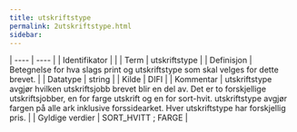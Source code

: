 ```yaml
---
title: utskriftstype
permalink: 2utskriftstype.html
sidebar:
---
```


| ---- | ---- |
| Identifikator |  |
| Term | utskriftstype |
| Definisjon | Betegnelse for hva slags print og utskriftstype som skal velges for dette brevet. |
| Datatype | string |
| Kilde | DIFI |
| Kommentar | utskriftstype avgjør hvilken utskriftsjobb brevet blir en del av. Det er to forskjellige utskriftsjobber, en for farge utskrift og en for sort-hvit. utskriftstype avgjør fargen på alle ark inklusive forssidearket. Hver utskriftstype har forskjellig pris. | 
| Gyldige verdier | SORT_HVITT ; FARGE |



